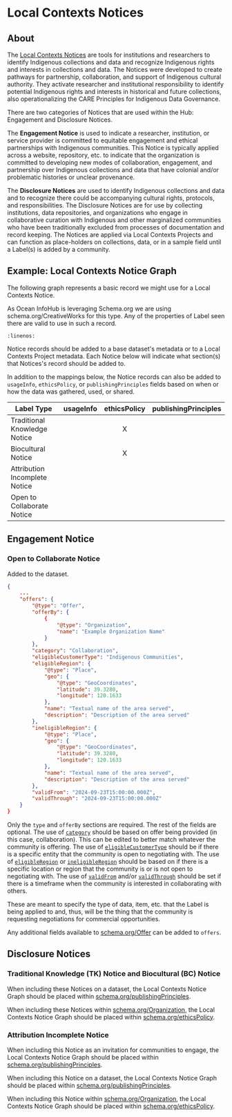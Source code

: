 # Local Contexts Notices

## About
The [Local Contexts Notices](https://localcontexts.org/notices/) are tools for institutions and researchers to identify Indigenous collections and data and recognize Indigenous rights and interests in collections and data.  The Notices were developed to create pathways for partnership, collaboration, and support of Indigenous cultural authority. They activate researcher and institutional responsibility to identify potential Indigenous rights and interests in historical and future collections, also operationalizing the CARE Principles for Indigenous Data Governance.

There are two categories of Notices that are used within the Hub: Engagement and Disclosure Notices.

The **Engagement Notice** is used to indicate a researcher, institution, or service provider is committed to equitable engagement and ethical partnerships with Indigenous communities. This Notice is typically applied across a website, repository, etc. to indicate that the organization is committed to developing new modes of collaboration, engagement, and partnership over Indigenous collections and data that have colonial and/or problematic histories or unclear provenance.

The **Disclosure Notices** are used to identify Indigenous collections and data and to recognize there could be accompanying cultural rights, protocols, and responsibilities. The Disclosure Notices are for use by collecting institutions, data repositories, and organizations who engage in collaborative curation with Indigenous and other marginalized communities who have been traditionally excluded from processes of documentation and record keeping. The Notices are applied via Local Contexts Projects and can function as place-holders on collections, data, or in a sample field until a Label(s) is added by a community.

## Example: Local Contexts Notice Graph
The following graph represents a basic record we might use for a Local Contexts Notice.

As Ocean InfoHub is leveraging Schema.org we are using schema.org/CreativeWorks for this type. Any of the properties of Label seen there are valid to use in such a record.

```{literalinclude} ../../../odis-in/dataGraphs/thematics/CreativeWork/graphs/local-contexts-notice.json
:linenos:
```

Notice records should be added to a base dataset's metadata or to a Local Contexts Project metadata. Each Notice below will indicate what section(s) that Notices's record should be added to.

In addition to the mappings below, the Notice records can also be added to `usageInfo`, `ethicsPolicy`, or `publishingPrinciples` fields based on when or how the data was gathered, used, or shared.

| Label Type | usageInfo | ethicsPolicy | publishingPrinciples |
| --- | :---: |  :---: | :---: |
| Traditional Knowledge Notice |  | X |  |
| Biocultural Notice |  | X |  |
| Attribution Incomplete Notice |  |  |  |
| Open to Collaborate Notice |  |  |  |

## Engagement Notice

### Open to Collaborate Notice
Added to the dataset.

```json
{
    ...
    "offers": {
        "@type": "Offer",
        "offerBy": {
            {
                "@type": "Organization",
                "name": "Example Organization Name"
            }
        },
        "category": "Collaboration",
        "eligibleCustomerType": "Indigenous Communities",
        "eligibleRegion": {
            "@type": "Place",
            "geo": {
                "@type": "GeoCoordinates",
                "latitude": 39.3280,
                "longitude": 120.1633
            },
            "name": "Textual name of the area served",
            "description": "Description of the area served"
        },
        "ineligibleRegion": {
            "@type": "Place",
            "geo": {
                "@type": "GeoCoordinates",
                "latitude": 39.3280,
                "longitude": 120.1633
            },
            "name": "Textual name of the area served",
            "description": "Description of the area served"
        },
        "validFrom": "2024-09-23T15:00:00.000Z",
        "validThrough": "2024-09-23T15:00:00.000Z"
    }
}
```
Only the `type` and `offerBy` sections are required. The rest of the fields are optional. The use of [`category`](https://schema.org/category) should be based on offer being provided (in this case, collaboration). This can be edited to better match whatever the community is offering. The use of [`eligibleCustomerType`](https://schema.org/eligibleCustomerType) should be if there is a specific entity that the community is open to negotiating with. The use of [`eligibleRegion`](https://schema.org/eligibleRegion) or [`ineligibleRegion`](https://schema.org/ineligibleRegion) should be based on if there is a specific location or region that the community is or is not open to negotiating with. The use of [`validFrom`](https://schema.org/validFrom) and/or [`validThrough`](https://schema.org/validThrough) should be set if there is a timeframe when the community is interested in collaborating with others.

These are meant to specify the type of data, item, etc. that the Label is being applied to and, thus, will be the thing that the community is requesting negotiations for commercial opportunities.

Any additional fields available to [schema.org/Offer](https://schema.org/Offer) can be added to `offers`.

## Disclosure Notices

### Traditional Knowledge (TK) Notice and Biocultural (BC) Notice
When including these Notices on a dataset, the Local Contexts Notice Graph should be placed within [schema.org/publishingPrinciples](https://schema.org/publishingPrinciples).

When including these Notices within [schema.org/Organization](https://schema.org/Organization), the Local Contexts Notice Graph should be placed within [schema.org/ethicsPolicy](https://schema.org/ethicsPolicy).

### Attribution Incomplete Notice
When including this Notice as an invitation for communities to engage, the Local Contexts Notice Graph should be placed within [schema.org/publishingPrinciples](https://schema.org/publishingPrinciples).

When including this Notice on a dataset, the Local Contexts Notice Graph should be placed within [schema.org/publishingPrinciples](https://schema.org/publishingPrinciples).

When including this Notice within [schema.org/Organization](https://schema.org/Organization), the Local Contexts Notice Graph should be placed within [schema.org/ethicsPolicy](https://schema.org/ethicsPolicy).